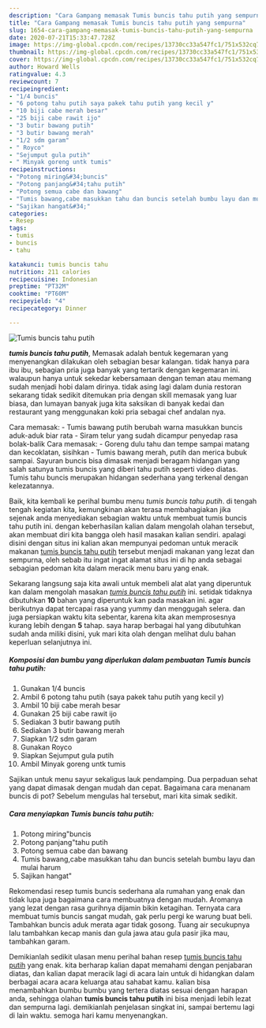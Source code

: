 ```yaml
---
description: "Cara Gampang memasak Tumis buncis tahu putih yang sempurna"
title: "Cara Gampang memasak Tumis buncis tahu putih yang sempurna"
slug: 1654-cara-gampang-memasak-tumis-buncis-tahu-putih-yang-sempurna
date: 2020-07-21T15:33:47.728Z
image: https://img-global.cpcdn.com/recipes/13730cc33a547fc1/751x532cq70/tumis-buncis-tahu-putih-foto-resep-utama.jpg
thumbnail: https://img-global.cpcdn.com/recipes/13730cc33a547fc1/751x532cq70/tumis-buncis-tahu-putih-foto-resep-utama.jpg
cover: https://img-global.cpcdn.com/recipes/13730cc33a547fc1/751x532cq70/tumis-buncis-tahu-putih-foto-resep-utama.jpg
author: Howard Wells
ratingvalue: 4.3
reviewcount: 7
recipeingredient:
- "1/4 buncis"
- "6 potong tahu putih saya pakek tahu putih yang kecil y"
- "10 biji cabe merah besar"
- "25 biji cabe rawit ijo"
- "3 butir bawang putih"
- "3 butir bawang merah"
- "1/2 sdm garam"
- " Royco"
- "Sejumput gula putih"
- " Minyak goreng untk tumis"
recipeinstructions:
- "Potong miring&#34;buncis"
- "Potong panjang&#34;tahu putih"
- "Potong semua cabe dan bawang"
- "Tumis bawang,cabe masukkan tahu dan buncis setelah bumbu layu dan mulai harum"
- "Sajikan hangat&#34;"
categories:
- Resep
tags:
- tumis
- buncis
- tahu

katakunci: tumis buncis tahu 
nutrition: 211 calories
recipecuisine: Indonesian
preptime: "PT32M"
cooktime: "PT60M"
recipeyield: "4"
recipecategory: Dinner

---
```



![Tumis buncis tahu putih](https://img-global.cpcdn.com/recipes/13730cc33a547fc1/751x532cq70/tumis-buncis-tahu-putih-foto-resep-utama.jpg)

<b><i>tumis buncis tahu putih</i></b>, Memasak adalah bentuk kegemaran yang menyenangkan dilakukan oleh sebagian besar kalangan. tidak hanya para ibu ibu, sebagian pria juga banyak yang tertarik dengan kegemaran ini. walaupun hanya untuk sekedar kebersamaan dengan teman atau memang sudah menjadi hobi dalam dirinya. tidak asing lagi dalam dunia restoran sekarang tidak sedikit ditemukan pria dengan skill memasak yang luar biasa, dan lumayan banyak juga kita saksikan di banyak kedai dan restaurant yang menggunakan koki pria sebagai chef andalan nya.

Cara memasak: - Tumis bawang putih berubah warna masukkan buncis aduk-aduk biar rata - Siram telur yang sudah dicampur penyedap rasa bolak-balik Cara memasak: - Goreng dulu tahu dan tempe sampai matang dan kecoklatan, sisihkan - Tumis bawang merah, putih dan merica bubuk sampai. Sayuran buncis bisa dimasak menjadi beragam hidangan yang salah satunya tumis buncis yang diberi tahu putih seperti video diatas. Tumis tahu buncis merupakan hidangan sederhana yang terkenal dengan kelezatannya.

Baik, kita kembali ke perihal bumbu menu <i>tumis buncis tahu putih</i>. di tengah tengah kegiatan kita, kemungkinan akan terasa membahagiakan jika sejenak anda menyediakan sebagian waktu untuk membuat tumis buncis tahu putih ini. dengan keberhasilan kalian dalam mengolah olahan tersebut, akan membuat diri kita bangga oleh hasil masakan kalian sendiri. apalagi disini dengan situs ini kalian akan mempunyai pedoman untuk meracik makanan <u>tumis buncis tahu putih</u> tersebut menjadi makanan yang lezat dan sempurna, oleh sebab itu ingat ingat alamat situs ini di hp anda sebagai sebagian pedoman kita dalam meracik menu baru yang enak.


Sekarang langsung saja kita awali untuk membeli alat alat yang diperuntuk kan dalam mengolah masakan <u><i>tumis buncis tahu putih</i></u> ini. setidak tidaknya dibutuhkan <b>10</b> bahan yang diperuntuk kan pada masakan ini. agar berikutnya dapat tercapai rasa yang yummy dan menggugah selera. dan juga persiapkan waktu kita sebentar, karena kita akan memprosesnya kurang lebih dengan <b>5</b> tahap. saya harap berbagai hal yang dibutuhkan sudah anda miliki disini, yuk mari kita olah dengan melihat dulu bahan keperluan selanjutnya ini.

<!--inarticleads1-->

##### Komposisi dan bumbu yang diperlukan dalam pembuatan Tumis buncis tahu putih:

1. Gunakan 1/4 buncis
1. Ambil 6 potong tahu putih (saya pakek tahu putih yang kecil y)
1. Ambil 10 biji cabe merah besar
1. Gunakan 25 biji cabe rawit ijo
1. Sediakan 3 butir bawang putih
1. Sediakan 3 butir bawang merah
1. Siapkan 1/2 sdm garam
1. Gunakan  Royco
1. Siapkan Sejumput gula putih
1. Ambil  Minyak goreng untk tumis


Sajikan untuk menu sayur sekaligus lauk pendamping. Dua perpaduan sehat yang dapat dimasak dengan mudah dan cepat. Bagaimana cara menanam buncis di pot? Sebelum mengulas hal tersebut, mari kita simak sedikit. 

<!--inarticleads2-->

##### Cara menyiapkan Tumis buncis tahu putih:

1. Potong miring&#34;buncis
1. Potong panjang&#34;tahu putih
1. Potong semua cabe dan bawang
1. Tumis bawang,cabe masukkan tahu dan buncis setelah bumbu layu dan mulai harum
1. Sajikan hangat&#34;


Rekomendasi resep tumis buncis sederhana ala rumahan yang enak dan tidak lupa juga bagaimana cara membuatnya dengan mudah. Aromanya yang lezat dengan rasa gurihnya dijamin bikin ketagihan. Ternyata cara membuat tumis buncis sangat mudah, gak perlu pergi ke warung buat beli. Tambahkan buncis aduk merata agar tidak gosong. Tuang air secukupnya lalu tambahkan kecap manis dan gula jawa atau gula pasir jika mau, tambahkan garam. 

Demikianlah sedikit ulasan menu perihal bahan resep <u>tumis buncis tahu putih</u> yang enak. kita berharap kalian dapat memahami dengan penjabaran diatas, dan kalian dapat meracik lagi di acara lain untuk di hidangkan dalam berbagai acara acara keluarga atau sahabat kamu. kalian bisa menambahkan bumbu bumbu yang tertera diatas sesuai dengan harapan anda, sehingga olahan <b>tumis buncis tahu putih</b> ini bisa menjadi lebih lezat dan sempurna lagi. demikianlah penjelasan singkat ini, sampai bertemu lagi di lain waktu. semoga hari kamu menyenangkan.
